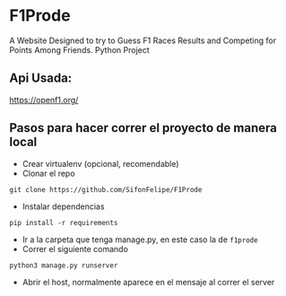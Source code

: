 # F1Prode
A Website Designed to try to Guess F1 Races Results and Competing for Points Among Friends. Python Project

## Api Usada:
https://openf1.org/

## Pasos para hacer correr el proyecto de manera local
* Crear virtualenv (opcional, recomendable)
* Clonar el repo
```
git clone https://github.com/SifonFelipe/F1Prode
```
* Instalar dependencias
```
pip install -r requirements
```
* Ir a la carpeta que tenga manage.py, en este caso la de `f1prode`
* Correr el siguiente comando
```
python3 manage.py runserver
```
* Abrir el host, normalmente aparece en el mensaje al correr el server
